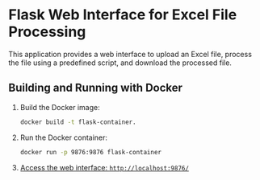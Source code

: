 # Flask Web Interface for Excel File Processing

This application provides a web interface to upload an Excel file, process the file using a predefined script, and download the processed file.

## Building and Running with Docker

1. Build the Docker image:

   ```bash
   docker build -t flask-container.
   ```

2. Run the Docker container:

   ```bash
   docker run -p 9876:9876 flask-container
   ```

3. [Access the web interface: `http://localhost:9876/`](http://localhost:9876/)
